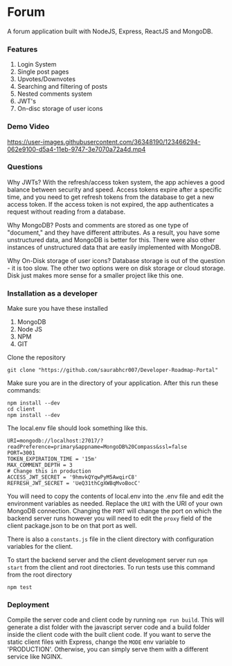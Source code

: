 
# Forum

A forum application built with NodeJS, Express, ReactJS and MongoDB.

### Features

1. Login System
2. Single post pages
3. Upvotes/Downvotes
4. Searching and filtering of posts
5. Nested comments system
6. JWT's
7. On-disc storage of user icons

### Demo Video

https://user-images.githubusercontent.com/36348190/123466294-062e9100-d5a4-11eb-9747-3e7070a72a4d.mp4

### Questions

Why JWTs?
With the refresh/access token system, the app achieves a good balance between security and speed.
Access tokens expire after a specific time, and you need to get refresh tokens from the database to get a new access token. If the access token is not expired, the app authenticates a request
without reading from a database. 

Why MongoDB?
Posts and comments are stored as one type of "document," and they have different attributes. As a result, you have some unstructured data, and MongoDB is better for this. 
There were also other instances of unstructured data that are easily implemented with MongoDB.

Why On-Disk storage of user icons?
Database storage is out of the question - it is too slow. The other two options were on disk storage or cloud storage.
Disk just makes more sense for a smaller project like this one. 

### Installation as a developer

Make sure you have these installed

1. MongoDB
2. Node JS
3. NPM
4. GIT

Clone the repository

```
git clone "https://github.com/saurabhcr007/Developer-Roadmap-Portal"
```

Make sure you are in the directory of your application.
After this run these commands:

```
npm install --dev
cd client
npm install --dev
```

The local.env file should look something like this. 

```
URI=mongodb://localhost:27017/?readPreference=primary&appname=MongoDB%20Compass&ssl=false
PORT=3001
TOKEN_EXPIRATION_TIME = '15m'
MAX_COMMENT_DEPTH = 3
# Change this in production
ACCESS_JWT_SECRET = '9hmvkQYqwPyM5AwqirC8'
REFRESH_JWT_SECRET = 'UeQ31thCgXWBqMvoBocC'
```

You will need to copy the contents of local.env into the .env file and edit the environment variables as needed. Replace the `URI` with the URI of your own MongoDB connection. Changing the `PORT` will change the port on which the backend server runs however you will need to edit the `proxy` field of the client package.json to be on that port as well.

There is also a `constants.js` file in the client directory with configuration variables for the client.

To start the backend server and the client development server run `npm start` from the client and root directories.
To run tests use this command from the root directory

```
npm test
```

### Deployment

Compile the server code and client code by running ```npm run build```.
This will generate a dist folder with the javascript server code and a build folder inside the client code with the built
client code. If you want to serve the static client files with Express, change the ```MODE``` env variable to 'PRODUCTION'.
Otherwise, you can simply serve them with a different service like NGINX. 


